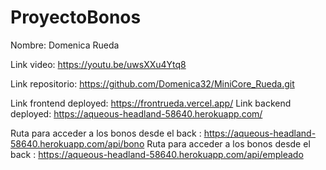 # ProyectoBonos

Nombre: Domenica Rueda 

Link video: https://youtu.be/uwsXXu4Ytq8

Link repositorio: https://github.com/Domenica32/MiniCore_Rueda.git

Link frontend deployed: https://frontrueda.vercel.app/
Link backend deployed: https://aqueous-headland-58640.herokuapp.com/

Ruta para acceder a los bonos desde el back : https://aqueous-headland-58640.herokuapp.com/api/bono
Ruta para acceder a los bonos desde el back : https://aqueous-headland-58640.herokuapp.com/api/empleado

